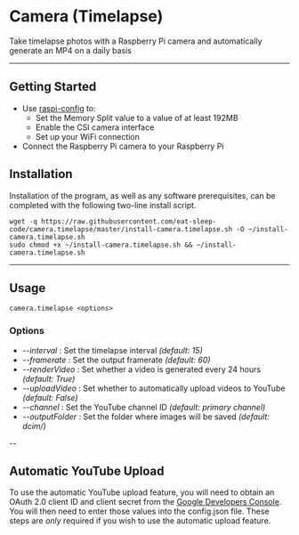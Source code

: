 # Camera (Timelapse)
Take timelapse photos with a Raspberry Pi camera and automatically generate an MP4 on a daily basis

---
## Getting Started

- Use [raspi-config](https://www.raspberrypi.org/documentation/configuration/raspi-config.md) to:
  - Set the Memory Split value to a value of at least 192MB
  - Enable the CSI camera interface
  - Set up your WiFi connection
- Connect the Raspberry Pi camera to your Raspberry Pi


## Installation

Installation of the program, as well as any software prerequisites, can be completed with the following two-line install script.

```
wget -q https://raw.githubusercontent.com/eat-sleep-code/camera.timelapse/master/install-camera.timelapse.sh -O ~/install-camera.timelapse.sh
sudo chmod +x ~/install-camera.timelapse.sh && ~/install-camera.timelapse.sh
```

---

## Usage
```
camera.timelapse <options>
```

### Options

+ _--interval_ : Set the timelapse interval    *(default: 15)*
+ _--framerate_ : Set the output framerate     *(default: 60)*
+ _--renderVideo_ : Set whether a video is generated every 24 hours     *(default: True)*
+ _--uploadVideo_ : Set whether to automatically upload videos to YouTube    *(default: False)*
+ _--channel_ : Set the YouTube channel ID   *(default: primary channel)*
+ _--outputFolder_ : Set the folder where images will be saved     *(default: dcim/)* 

--

## Automatic YouTube Upload

To use the automatic YouTube upload feature, you will need to obtain an OAuth 2.0 client ID and client secret from the [Google Developers Console](https://console.developers.google.com/apis/credentials).
You will then need to enter those values into the config.json file.  These steps are _only_ required if you wish to use the automatic upload feature.
